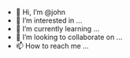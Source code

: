 - 👋 Hi, I’m @john
- 👀 I’m interested in ...
- 🌱 I’m currently learning ...
- 💞️ I’m looking to collaborate on ...
- 📫 How to reach me ...

<!---
john is a ✨ special ✨ repository because its `README.md` (this file) appears on your GitHub profile.
You can click the Preview link to take a look at your changes.
--->
